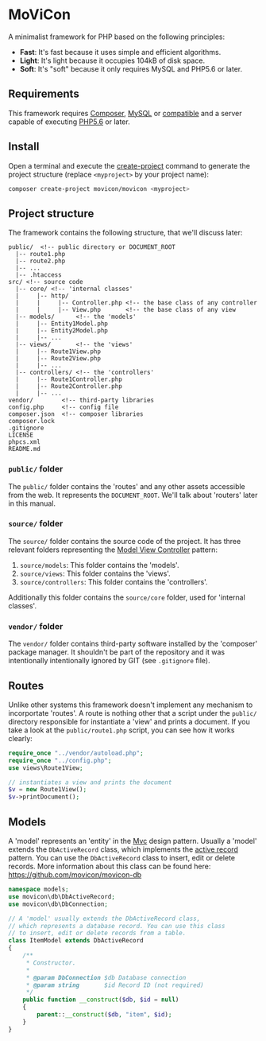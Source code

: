 # MoViCon

A minimalist framework for PHP based on the following principles:

  * **Fast**: It's fast because it uses simple and efficient algorithms.
  * **Light**: It's light because it occupies 104kB of disk space.
  * **Soft**: It's "soft" because it only requires MySQL and PHP5.6 or later.

## Requirements

This framework requires [Composer](https://getcomposer.org/), [MySQL](https://www.mysql.com/) or [compatible](https://mariadb.org/) and a server capable of executing [PHP5.6](http://php.net/downloads.php) or later.

## Install

Open a terminal and execute the [create-project](https://getcomposer.org/doc/03-cli.md#create-project) command to generate the project structure (replace `<myproject>` by your project name):
```bash
composer create-project movicon/movicon <myproject>
```

## Project structure

The framework contains the following structure, that we'll discuss later:

```text
public/  <!-- public directory or DOCUMENT_ROOT
  |-- route1.php
  |-- route2.php
  |-- ...
  |-- .htaccess
src/ <!-- source code
  |-- core/ <!-- 'internal classes'
  |     |-- http/
  |     |     |-- Controller.php <!-- the base class of any controller
  |     |     |-- View.php       <!-- the base class of any view
  |-- models/      <!-- the 'models'
  |     |-- Entity1Model.php
  |     |-- Entity2Model.php
  |     |-- ...
  |-- views/       <!-- the 'views'
  |     |-- Route1View.php
  |     |-- Route2View.php
  |     |-- ...
  |-- controllers/ <!-- the 'controllers'
  |     |-- Route1Controller.php
  |     |-- Route2Controller.php
  |     |-- ...
vendor/        <!-- third-party libraries
config.php     <!-- config file
composer.json  <!-- composer libraries
composer.lock
.gitignore
LICENSE
phpcs.xml
README.md
```

### `public/` folder

The `public/` folder contains the 'routes' and any other assets accessible from the web. It represents the `DOCUMENT_ROOT`. We'll talk about 'routers' later in this manual.

### `source/` folder

The `source/` folder contains the source code of the project. It has three relevant folders representing the [Model View Controller](https://en.wikipedia.org/wiki/Model%E2%80%93view%E2%80%93controller) pattern:

 1. `source/models`: This folder contains the 'models'.
 2. `source/views`: This folder contains the 'views'.
 3. `source/controllers`: This folder contains the 'controllers'.

Additionally this folder contains the `source/core` folder, used for 'internal classes'.

### `vendor/` folder

The `vendor/` folder contains third-party software installed by the 'composer' package manager. It shouldn't be part of the repository and it was intentionally intentionally ignored by GIT (see `.gitignore` file).

## Routes

Unlike other systems this framework doesn't implement any mechanism to incorportate 'routes'. A route is nothing other that a script under the `public/` directory responsible for instantiate a 'view' and prints a document. If you take a look at the `public/route1.php` script, you can see how it works clearly:

```php
require_once "../vendor/autoload.php";
require_once "../config.php";
use views\Route1View;

// instantiates a view and prints the document
$v = new Route1View();
$v->printDocument();
```

## Models

A 'model' represents an 'entity' in the [Mvc](https://en.wikipedia.org/wiki/Model%E2%80%93view%E2%80%93controller) design pattern. Usually a 'model' extends the `DbActiveRecord` class, which implements the [active record](https://en.wikipedia.org/wiki/Active_record_pattern) pattern. You can use the `DbActiveRecord` class to insert, edit or delete records. More information about this class can be found here:  
https://github.com/movicon/movicon-db

```php
namespace models;
use movicon\db\DbActiveRecord;
use movicon\db\DbConnection;

// A 'model' usually extends the DbActiveRecord class,
// which represents a database record. You can use this class
// to insert, edit or delete records from a table.
class ItemModel extends DbActiveRecord
{
    /**
     * Constructor.
     *
     * @param DbConnection $db Database connection
     * @param string       $id Record ID (not required)
     */
    public function __construct($db, $id = null)
    {
        parent::__construct($db, "item", $id);
    }
}
```
